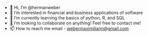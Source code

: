 - 👋 Hi, I’m @hermanweber
- 👀 I’m interested in financial and business applications of software 
- 🌱 I’m currently learning the basics of python, R, and SQL
- 💞️ I’m looking to collaborate on anything! Feel free to contact me! 
- 📫 How to reach me 
email - webermaximiliann@gmail.com



